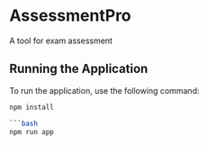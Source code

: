 # AssessmentPro

A tool for exam assessment

## Running the Application

To run the application, use the following command:

```bash
npm install

```bash
npm run app
